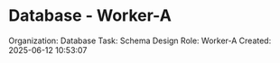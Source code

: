 # Database - Worker-A

Organization: Database
Task: Schema Design
Role: Worker-A
Created: 2025-06-12 10:53:07
